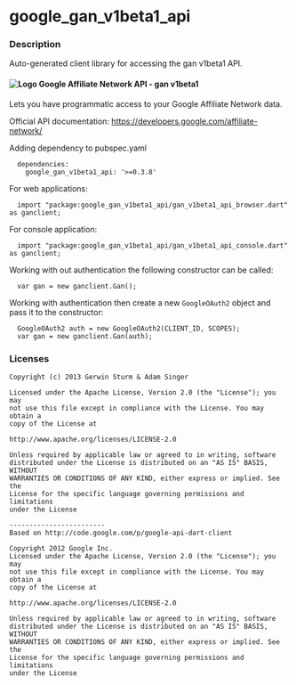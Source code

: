 # google_gan_v1beta1_api

### Description

Auto-generated client library for accessing the gan v1beta1 API.

#### ![Logo](http://www.google.com/images/icons/product/affiliatenetwork-16.png) Google Affiliate Network API - gan v1beta1

Lets you have programmatic access to your Google Affiliate Network data.

Official API documentation: https://developers.google.com/affiliate-network/

Adding dependency to pubspec.yaml

```
  dependencies:
    google_gan_v1beta1_api: '>=0.3.8'
```

For web applications:

```
  import "package:google_gan_v1beta1_api/gan_v1beta1_api_browser.dart" as ganclient;
```

For console application:

```
  import "package:google_gan_v1beta1_api/gan_v1beta1_api_console.dart" as ganclient;
```

Working with out authentication the following constructor can be called:

```
  var gan = new ganclient.Gan();
```

Working with authentication then create a new `GoogleOAuth2` object and pass it to the constructor:


```
  GoogleOAuth2 auth = new GoogleOAuth2(CLIENT_ID, SCOPES);
  var gan = new ganclient.Gan(auth);
```

### Licenses

```
Copyright (c) 2013 Gerwin Sturm & Adam Singer

Licensed under the Apache License, Version 2.0 (the "License"); you may 
not use this file except in compliance with the License. You may obtain a 
copy of the License at

http://www.apache.org/licenses/LICENSE-2.0

Unless required by applicable law or agreed to in writing, software
distributed under the License is distributed on an "AS IS" BASIS, WITHOUT
WARRANTIES OR CONDITIONS OF ANY KIND, either express or implied. See the
License for the specific language governing permissions and limitations 
under the License

------------------------
Based on http://code.google.com/p/google-api-dart-client

Copyright 2012 Google Inc.
Licensed under the Apache License, Version 2.0 (the "License"); you may 
not use this file except in compliance with the License. You may obtain a
copy of the License at

http://www.apache.org/licenses/LICENSE-2.0

Unless required by applicable law or agreed to in writing, software
distributed under the License is distributed on an "AS IS" BASIS, WITHOUT
WARRANTIES OR CONDITIONS OF ANY KIND, either express or implied. See the
License for the specific language governing permissions and limitations 
under the License

```
